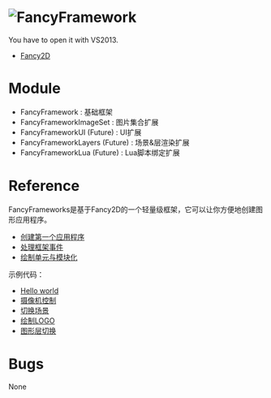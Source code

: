 ![FancyFramework](http://www.frimin.com/download/logo.png "FancyFramework")  
==============

You have to open it with VS2013.

* [Fancy2D](https://github.com/9chu/fancy2d)

Module
==============
* FancyFramework : 基础框架
* FancyFrameworkImageSet : 图片集合扩展
* FancyFrameworkUI (Future) : UI扩展
* FancyFrameworkLayers (Future) : 场景&层渲染扩展
* FancyFrameworkLua (Future) : Lua脚本绑定扩展

Reference
==============

FancyFrameworks是基于Fancy2D的一个轻量级框架，它可以让你方便地创建图形应用程序。

* [创建第一个应用程序](https://github.com/frimin/FancyFramework/wiki/%E5%88%9B%E5%BB%BA%E7%AC%AC%E4%B8%80%E4%B8%AA%E5%BA%94%E7%94%A8%E7%A8%8B%E5%BA%8F)
* [处理框架事件](https://github.com/frimin/FancyFramework/wiki/%E5%A4%84%E7%90%86%E6%A1%86%E6%9E%B6%E4%BA%8B%E4%BB%B6)
* [绘制单元与模块化](https://github.com/frimin/FancyFramework/wiki/%E7%BB%98%E5%88%B6%E5%8D%95%E5%85%83%E4%B8%8E%E6%A8%A1%E5%9D%97%E5%8C%96)


示例代码：

* [Hello world](https://github.com/frimin/FancyFramework/blob/master/FancyFramework/Examples/Helloworld/Example.cpp)
* [摄像机控制](https://github.com/frimin/FancyFramework/blob/master/FancyFramework/Examples/CameraControl/Example.cpp)
* [切换场景](https://github.com/frimin/FancyFramework/blob/master/FancyFramework/Examples/ChangeScene/Example.cpp)
* [绘制LOGO](https://github.com/frimin/FancyFramework/blob/master/FancyFramework/Examples/DrawLogo/Example.cpp)
* [图形层切换](https://github.com/frimin/FancyFramework/blob/master/FancyFramework/Examples/SolidLayers/Example.cpp)

Bugs
==============
None
